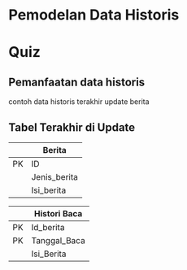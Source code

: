 
# Pemodelan Data Historis

# Quiz
## Pemanfaatan data historis
contoh data historis terakhir update berita
## Tabel Terakhir di Update
||Berita|
|---|---|
|PK|ID|
||Jenis_berita|
||Isi_berita|

||Histori Baca|
|---|---|
|PK|Id_berita|
|PK|Tanggal_Baca|
||Isi_Berita|
